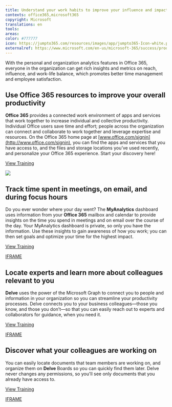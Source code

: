 ```yaml
---
title: Understand your work habits to improve your influence and impact
contexts: office365,microsoft365
copyright: Microsoft
translations: en
tools: 
areas: 
color: #777777
icon: https://jumpto365.com/resources/images/app/jumpto365-Icon-white.png
externalref: https://www.microsoft.com/en-us/microsoft-365/success/productivitylibrary/understand-your-work-habits-to-improve-your-influence-and-impact
---
```

With the personal and organization analytics features in Office 365, everyone in the organization can get rich insights and metrics on reach, influence, and work-life balance, which promotes better time management and employee satisfaction.



## Use Office 365 resources to improve your overall productivity

**Office 365** provides a connected work environment of apps and services that work together to increase individual and collective productivity. Individual Office users save time and effort; people across the organization can connect and collaborate to work together and leverage expertise and resources. On the Office 365 home page at [www.office.com/signin](http://www.office.com/signin), you can find the apps and services that you have access to, and the files and storage locations you’ve used recently, and personalize your Office 365 experience. Start your discovery here!

[View Training](https://support.office.com/article/Personalize-your-Office-365-experience-eb34a21b-52fa-4fbf-a8d5-146132242985)

![](http://img-prod-cms-rt-microsoft-com.akamaized.net/cms/api/am/imageFileData/RE1N1hE?ver=75b8)

## Track time spent in meetings, on email, and during focus hours

Do you ever wonder where your day went? The **MyAnalytics** dashboard uses information from your **Office 365** mailbox and calendar to provide insights on the time you spend in meetings and on email over the course of the day. Your MyAnalytics dashboard is private, so only you have the information. Use these insights to gain awareness of how you work; you can then set goals and optimize your time for the highest impact.

[View Training](https://support.office.com/article/Microsoft-MyAnalytics-personal-dashboard-c52d090c-a4fc-478c-b027-757ed86d5993)

[IFRAME](https://www.microsoft.com/en-us/videoplayer/embed/RE1TrEN)

## Locate experts and learn more about colleagues relevant to you

**Delve** uses the power of the Microsoft Graph to connect you to people and information in your organization so you can streamline your productivity processes. Delve connects you to your business colleagues—those you know, and those you don’t—so that you can easily reach out to experts and collaborators for guidance, when you need it.

[View Training](https://support.office.com/article/Connect-and-collaborate-in-Office-Delve-46f92806-b52c-4187-b60e-b3bf8d25f73e)

[IFRAME](https://www.microsoft.com/en-us/videoplayer/embed/RE1TwTh)

## Discover what your colleagues are working on

You can easily locate documents that team members are working on, and organize them on **Delve** Boards so you can quickly find them later. Delve never changes any permissions, so you'll see only documents that you already have access to.

[View Training](https://support.office.com/article/Group-and-share-documents-in-Office-Delve-da0c5804-01ef-4edd-8b87-e576b19bef3e)

[IFRAME](https://www.microsoft.com/en-us/videoplayer/embed/RE1TrEK)

